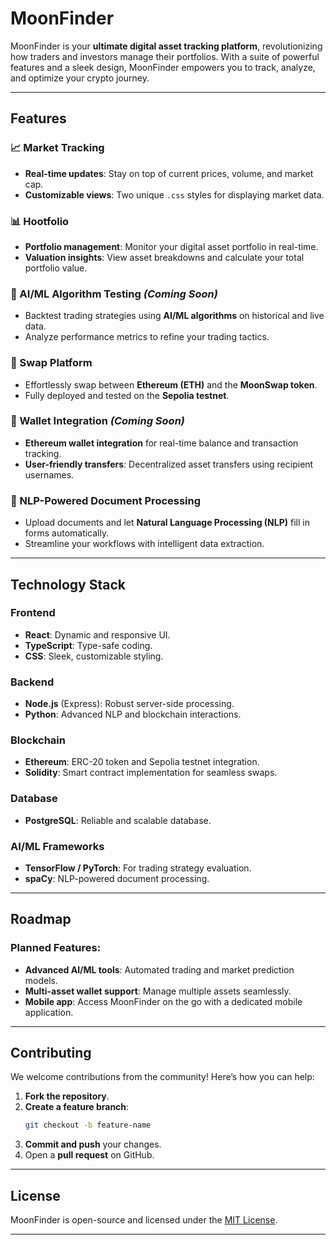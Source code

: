 # **MoonFinder**

MoonFinder is your **ultimate digital asset tracking platform**, revolutionizing how traders and investors manage their portfolios. With a suite of powerful features and a sleek design, MoonFinder empowers you to track, analyze, and optimize your crypto journey.

---

## **Features**

### **📈 Market Tracking**
- **Real-time updates**: Stay on top of current prices, volume, and market cap.
- **Customizable views**: Two unique `.css` styles for displaying market data.

### **📊 Hootfolio**
- **Portfolio management**: Monitor your digital asset portfolio in real-time.
- **Valuation insights**: View asset breakdowns and calculate your total portfolio value.

### **🤖 AI/ML Algorithm Testing** *(Coming Soon)*
- Backtest trading strategies using **AI/ML algorithms** on historical and live data.
- Analyze performance metrics to refine your trading tactics.

### **🔄 Swap Platform**
- Effortlessly swap between **Ethereum (ETH)** and the **MoonSwap token**.
- Fully deployed and tested on the **Sepolia testnet**.

### **🔐 Wallet Integration** *(Coming Soon)*
- **Ethereum wallet integration** for real-time balance and transaction tracking.
- **User-friendly transfers**: Decentralized asset transfers using recipient usernames.

### **📄 NLP-Powered Document Processing**
- Upload documents and let **Natural Language Processing (NLP)** fill in forms automatically.
- Streamline your workflows with intelligent data extraction.

---

## **Technology Stack**

### **Frontend**
- **React**: Dynamic and responsive UI.
- **TypeScript**: Type-safe coding.
- **CSS**: Sleek, customizable styling.

### **Backend**
- **Node.js** (Express): Robust server-side processing.
- **Python**: Advanced NLP and blockchain interactions.

### **Blockchain**
- **Ethereum**: ERC-20 token and Sepolia testnet integration.
- **Solidity**: Smart contract implementation for seamless swaps.

### **Database**
- **PostgreSQL**: Reliable and scalable database.

### **AI/ML Frameworks**
- **TensorFlow / PyTorch**: For trading strategy evaluation.
- **spaCy**: NLP-powered document processing.

---

## **Roadmap**

### Planned Features:
- **Advanced AI/ML tools**: Automated trading and market prediction models.
- **Multi-asset wallet support**: Manage multiple assets seamlessly.
- **Mobile app**: Access MoonFinder on the go with a dedicated mobile application.

---

## **Contributing**

We welcome contributions from the community! Here’s how you can help:
1. **Fork the repository**.
2. **Create a feature branch**:
   ```bash
   git checkout -b feature-name
   ```
3. **Commit and push** your changes.
4. Open a **pull request** on GitHub.

---

## **License**

MoonFinder is open-source and licensed under the [MIT License](LICENSE).

---
